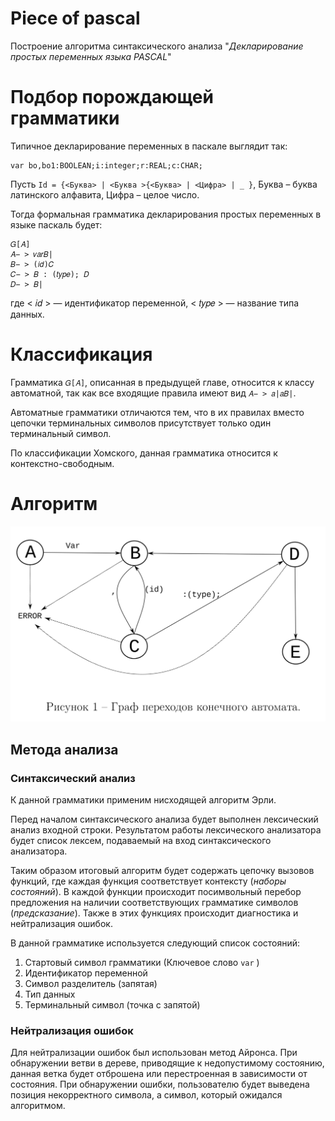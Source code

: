 # Piece of pascal

Построение алгоритма синтаксического анализа "*Декларирование простых переменных языка PASCAL*"

# Подбор порождающей грамматики

Типичное декларирование переменных в паскале выглядит так:

```
var bo,bo1:BOOLEAN;i:integer;r:REAL;c:CHAR;
```

Пусть `Id = {<Буква> | <Буква >{<Буква> | <Цифра> | _ }`, Буква –
буква латинского алфавита, Цифра – целое число.

Тогда формальная грамматика декларирования простых переменных в
языке паскаль будет:

```
𝐺[𝐴]
𝐴− > 𝑣𝑎𝑟𝐵|
𝐵− > (𝑖𝑑)𝐶
𝐶− > 𝐵 : (𝑡𝑦𝑝𝑒); 𝐷
𝐷− > 𝐵|
```

где < 𝑖𝑑 > — идентификатор переменной, < 𝑡𝑦𝑝𝑒 > — название типа
данных.


# Классификация

Грамматика `𝐺[𝐴]`, описанная в предыдущей главе, относится к классу
автоматной, так как все входящие правила имеют вид `𝐴− > 𝑎|𝑎𝐵|`.

Автоматные грамматики отличаются тем, что в их правилах вместо
цепочки терминальных символов присутствует только один терминальный
символ.

По классификации Хомского, данная грамматика относится к контекстно-свободным.

# Алгоритм

![](1.png)

## Метода анализа

### Синтаксический анализ

К данной грамматики применим нисходящей алгоритм Эрли.

Перед началом синтаксического анализа будет выполнен лексический
анализ входной строки. Результатом работы лексического анализатора будет
список лексем, подаваемый на вход синтаксического анализатора.

Таким образом итоговый алгоритм будет содержать цепочку вызовов
функций, где каждая функция соответствует контексту (*наборы состояний*).
В каждой функции происходит посимвольный перебор предложения на
наличии соответствующих грамматике символов (*предсказание*). Также в
этих функциях происходит диагностика и нейтрализация ошибок.

В данной грамматике используется следующий список состояний:

1. Стартовый символ грамматики (Ключевое слово `var` )
2. Идентификатор переменной
3. Символ разделитель (запятая)
4. Тип данных
5. Терминальный символ (точка с запятой)

### Нейтрализация ошибок

Для нейтрализации ошибок был использован метод Айронса. При
обнаружении ветви в дереве, приводящие к недопустимому состоянию, данная
ветка будет отброшена или перестроенная в зависимости от состояния. При
обнаружении ошибки, пользователю будет выведена позиция некорректного
символа, а символ, который ожидался алгоритмом.